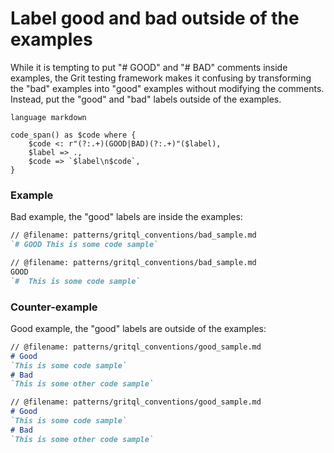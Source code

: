 # Label good and bad outside of the examples

While it is tempting to put "# GOOD" and "# BAD" comments inside examples, the Grit testing framework makes it confusing by transforming the "bad" examples into "good" examples without modifying the comments. Instead, put the "good" and "bad" labels outside of the examples.

```grit
language markdown

code_span() as $code where {
    $code <: r"(?:.+)(GOOD|BAD)(?:.+)"($label),
    $label => .,
    $code => `$label\n$code`,
}
```

### Example

Bad example, the "good" labels are inside the examples:
```md
// @filename: patterns/gritql_conventions/bad_sample.md
`# GOOD This is some code sample`
```
```md
// @filename: patterns/gritql_conventions/bad_sample.md
GOOD
`#  This is some code sample`
```

### Counter-example

Good example, the "good" labels are outside of the examples:

```md
// @filename: patterns/gritql_conventions/good_sample.md
# Good
`This is some code sample`
# Bad
`This is some other code sample`
```
```md
// @filename: patterns/gritql_conventions/good_sample.md
# Good
`This is some code sample`
# Bad
`This is some other code sample`
```
